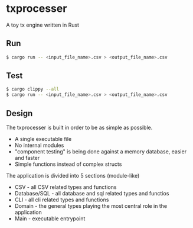 # txprocesser

A toy tx engine written in Rust

## Run
```bash
$ cargo run -- <input_file_name>.csv > <output_file_name>.csv
```

## Test
```bash
$ cargo clippy --all
$ cargo run -- <input_file_name>.csv > <output_file_name>.csv
```

## Design

The txprocesser is built in order to be as simple as possible.

- A single executable file
- No internal modules
- "component testing" is being done against a memory database, easier and faster
- Simple functions instead of complex structs

The application is divided into 5 sections (module-like)

- CSV - all CSV related types and functions
- Database/SQL - all database and sql related types and functios
- CLI - all cli related types and functions
- Domain - the general types playing the most central role in the application
- Main - executable entrypoint

